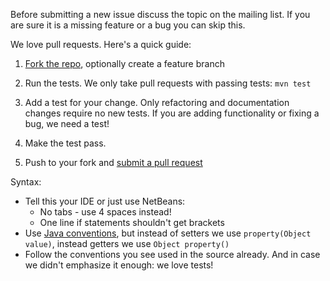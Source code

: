 Before submitting a new issue discuss the topic on the mailing list. If you are sure
it is a missing feature or a bug you can skip this.

We love pull requests. Here's a quick guide:

1. [Fork the repo](https://help.github.com/articles/fork-a-repo), optionally create a feature branch

2. Run the tests. We only take pull requests with passing tests: `mvn test`

3. Add a test for your change. Only refactoring and documentation changes
require no new tests. If you are adding functionality or fixing a bug, we need
a test!

4. Make the test pass.

5. Push to your fork and [submit a pull request](https://help.github.com/articles/using-pull-requests)


Syntax:

* Tell this your IDE or just use NetBeans:
    * No tabs - use 4 spaces instead!
    * One line if statements shouldn't get brackets
* Use [Java conventions](http://www.oracle.com/technetwork/java/codeconv-138413.html), but instead of setters we use `property(Object value)`, instead getters we use `Object property()`
* Follow the conventions you see used in the source already.
And in case we didn't emphasize it enough: we love tests!
